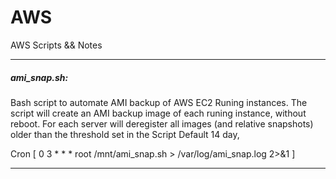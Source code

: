 AWS
===
AWS Scripts && Notes

----------------------

##### ami_snap.sh: 

Bash script to automate AMI backup of AWS EC2 Runing instances.
The script will create an AMI backup image of each runing instance, without reboot.
For each server will deregister all images (and relative snapshots) older than the threshold set in the Script Default 14 day,

Cron [ 0 3 * * *    root      /mnt/ami_snap.sh > /var/log/ami_snap.log 2>&1 ]

----------------------
